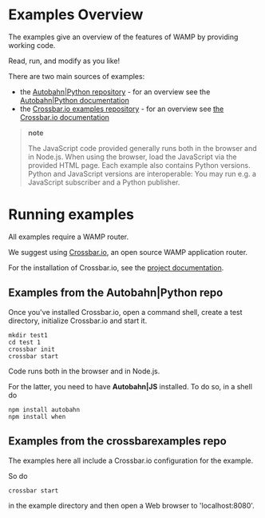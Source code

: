 # Examples Overview

The examples give an overview of the features of WAMP by providing working code.

Read, run, and modify as you like!

There are two main sources of examples:

-   the [Autobahn|Python repository](https://github.com/crossbario/autobahn-python/tree/master/examples) - for an overview see the [Autobahn|Python documentation](http://autobahn.ws/python/wamp/examples.html)
-   the [Crossbar.io examples repository](https://github.com/crossbario/crossbarexamples) - for an overview see [the Crossbar.io documentation](http://crossbar.io/docs/Examples/)

> **note**
>
> The JavaScript code provided generally runs both in the browser and in Node.js. When using the browser, load the JavaScript via the provided HTML page. Each example also contains Python versions. Python and JavaScript versions are interoperable: You may run e.g. a JavaScript subscriber and a Python publisher.

Running examples
================

All examples require a WAMP router.

We suggest using [Crossbar.io](http://crossbar.io), an open source WAMP application router.

For the installation of Crossbar.io, see the [project documentation](http://crossbar.io/docs/Quick-Start/).

Examples from the Autobahn|Python repo
--------------------------------------

Once you've installed Crossbar.io, open a command shell, create a test directory, initialize Crossbar.io and start it.

    mkdir test1
    cd test 1
    crossbar init
    crossbar start

Code runs both in the browser and in Node.js.

For the latter, you need to have **Autobahn|JS** installed. To do so, in a shell do

    npm install autobahn
    npm install when

Examples from the crossbarexamples repo
---------------------------------------

The examples here all include a Crossbar.io configuration for the example.

So do

    crossbar start

in the example directory and then open a Web browser to 'localhost:8080'.
